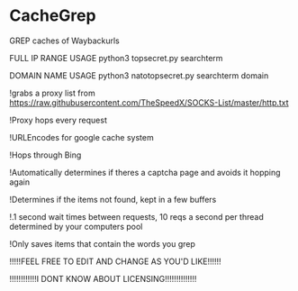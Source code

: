 # CacheGrep
GREP caches of Waybackurls

FULL IP RANGE USAGE
python3 topsecret.py searchterm

DOMAIN NAME USAGE
python3 natotopsecret.py searchterm domain

!grabs a proxy list from https://raw.githubusercontent.com/TheSpeedX/SOCKS-List/master/http.txt

!Proxy hops every request

!URLEncodes for google cache system

!Hops through Bing

!Automatically determines if theres a captcha page and avoids it hopping again

!Determines if the items not found, kept in a few buffers

!.1 second wait times between requests, 10 reqs a second per thread determined by your computers pool

!Only saves items that contain the words you grep

!!!!!FEEL FREE TO EDIT AND CHANGE AS YOU'D LIKE!!!!!!

!!!!!!!!!!!!I DONT KNOW ABOUT LICENSING!!!!!!!!!!!!!!
